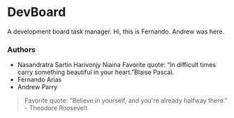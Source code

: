 # DevBoard
A development board task manager.
Hi, this is Fernando.
Andrew was here.
### Authors

* Nasandratra Sartin Harivonjy Niaina
 Favorite quote: “In difficult times carry something beautiful in your heart.”Blaise Pascal.
* Fernando Arias
* Andrew Parry
 > Favorite quote: "Believe in yourself, and you're already halfway there." - Theodore Roosevelt
